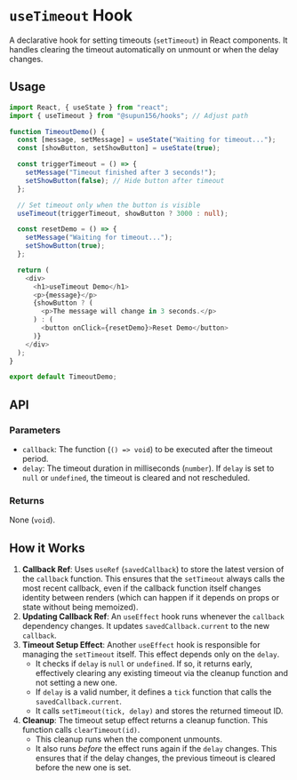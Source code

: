 # `useTimeout` Hook

A declarative hook for setting timeouts (`setTimeout`) in React components. It handles clearing the timeout automatically on unmount or when the delay changes.

## Usage

```typescript
import React, { useState } from "react";
import { useTimeout } from "@supun156/hooks"; // Adjust path

function TimeoutDemo() {
  const [message, setMessage] = useState("Waiting for timeout...");
  const [showButton, setShowButton] = useState(true);

  const triggerTimeout = () => {
    setMessage("Timeout finished after 3 seconds!");
    setShowButton(false); // Hide button after timeout
  };

  // Set timeout only when the button is visible
  useTimeout(triggerTimeout, showButton ? 3000 : null);

  const resetDemo = () => {
    setMessage("Waiting for timeout...");
    setShowButton(true);
  };

  return (
    <div>
      <h1>useTimeout Demo</h1>
      <p>{message}</p>
      {showButton ? (
        <p>The message will change in 3 seconds.</p>
      ) : (
        <button onClick={resetDemo}>Reset Demo</button>
      )}
    </div>
  );
}

export default TimeoutDemo;
```

## API

### Parameters

- `callback`: The function (`() => void`) to be executed after the timeout period.
- `delay`: The timeout duration in milliseconds (`number`). If `delay` is set to `null` or `undefined`, the timeout is cleared and not rescheduled.

### Returns

None (`void`).

## How it Works

1.  **Callback Ref**: Uses `useRef` (`savedCallback`) to store the latest version of the `callback` function. This ensures that the `setTimeout` always calls the most recent callback, even if the callback function itself changes identity between renders (which can happen if it depends on props or state without being memoized).
2.  **Updating Callback Ref**: An `useEffect` hook runs whenever the `callback` dependency changes. It updates `savedCallback.current` to the new `callback`.
3.  **Timeout Setup Effect**: Another `useEffect` hook is responsible for managing the `setTimeout` itself. This effect depends only on the `delay`.
    - It checks if `delay` is `null` or `undefined`. If so, it returns early, effectively clearing any existing timeout via the cleanup function and not setting a new one.
    - If `delay` is a valid number, it defines a `tick` function that calls the `savedCallback.current`.
    - It calls `setTimeout(tick, delay)` and stores the returned timeout ID.
4.  **Cleanup**: The timeout setup effect returns a cleanup function. This function calls `clearTimeout(id)`.
    - This cleanup runs when the component unmounts.
    - It also runs _before_ the effect runs again if the `delay` changes. This ensures that if the delay changes, the previous timeout is cleared before the new one is set.
